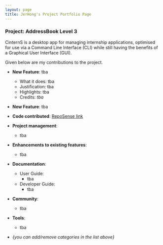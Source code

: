```yaml
---
layout: page
title: JerHong's Project Portfolio Page
---
```


### Project: AddressBook Level 3

CinternS is a desktop app for managing internship applications, optimised for use via a Command Line Interface (CLI) while still having the benefits of a Graphical User Interface (GUI).

Given below are my contributions to the project.

* **New Feature**: tba
    * What it does: tba
    * Justification: tba
    * Highlights: tba
    * Credits: *tba*

* **New Feature**: tba

* **Code contributed**: [RepoSense link](https://nus-cs2103-ay2223s1.github.io/tp-dashboard/?search=jhchee18&breakdown=true&sort=groupTitle&sortWithin=title&since=2022-09-16&timeframe=commit&mergegroup=&groupSelect=groupByRepos&checkedFileTypes=docs~functional-code~test-code~other)

* **Project management**:
    * tba

* **Enhancements to existing features**:
    * tba

* **Documentation**:
    * User Guide:
        * tba
    * Developer Guide:
        * tba

* **Community**:
    * tba

* **Tools**:
    * tba

* _{you can add/remove categories in the list above}_
